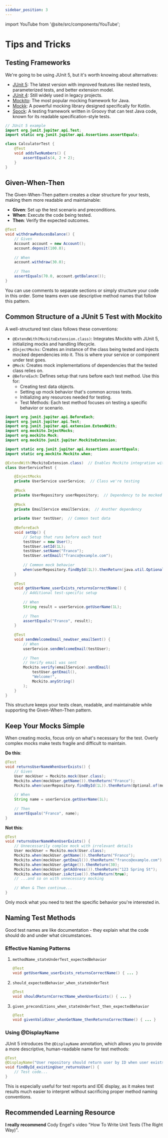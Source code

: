 ```yaml
---
sidebar_position: 3
---
```


import YouTube from '@site/src/components/YouTube';

# Tips and Tricks

## Testing Frameworks

We're going to be using JUnit 5, but it's worth knowing about alternatives:

- [JUnit 5](https://junit.org/junit5/): The latest version with improved features like nested tests, parameterized tests, and better extension model.
- [JUnit 4](https://junit.org/junit4/): Still widely used in legacy projects.
- [Mockito](https://site.mockito.org/): The most popular mocking framework for Java.
- [Mockk](https://mockk.io/): A powerful mocking library designed specifically for Kotlin.
- [Spock](https://spockframework.org/): A testing framework written in Groovy that can test Java code, known for its readable specification-style tests.

```java
// JUnit 5 example
import org.junit.jupiter.api.Test;
import static org.junit.jupiter.api.Assertions.assertEquals;

class CalculatorTest {
    @Test
    void addsTwoNumbers() {
        assertEquals(4, 2 + 2);
    }
}
```

## Given-When-Then

The Given-When-Then pattern creates a clear structure for your tests, making them more readable and maintainable:

* **Given**: Set up the test scenario and preconditions.
* **When**: Execute the code being tested.
* **Then**: Verify the expected outcomes.

```java
@Test
void withdrawReducesBalance() {
    // Given
    Account account = new Account();
    account.deposit(100.0);
    
    // When
    account.withdraw(30.0);
    
    // Then
    assertEquals(70.0, account.getBalance());
}
```

You can use comments to separate sections or simply structure your code in this order. Some teams even use descriptive method names that follow this pattern.

## Common Structure of a JUnit 5 Test with Mockito

A well-structured test class follows these conventions:

* `@ExtendWith(MockitoExtension.class)`: Integrates Mockito with JUnit 5, initializing mocks and handling lifecycle.
* `@InjectMocks`: Creates an instance of the class being tested and injects mocked dependencies into it. This is where your service or component under test goes.
* `@Mock`: Creates mock implementations of dependencies that the tested class relies on.
* `@BeforeEach`: Defines setup that runs before each test method. Use this for:
   * Creating test data objects.
   * Setting up mock behavior that's common across tests.
   * Initializing any resources needed for testing.
   * Test Methods: Each test method focuses on testing a specific behavior or scenario.

```java
import org.junit.jupiter.api.BeforeEach;
import org.junit.jupiter.api.Test;
import org.junit.jupiter.api.extension.ExtendWith;
import org.mockito.InjectMocks;
import org.mockito.Mock;
import org.mockito.junit.jupiter.MockitoExtension;

import static org.junit.jupiter.api.Assertions.assertEquals;
import static org.mockito.Mockito.when;

@ExtendWith(MockitoExtension.class)  // Enables Mockito integration with JUnit 5
class UserServiceTest {

    @InjectMocks
    private UserService userService;  // Class we're testing
    
    @Mock
    private UserRepository userRepository;  // Dependency to be mocked
    
    @Mock
    private EmailService emailService;  // Another dependency
    
    private User testUser;  // Common test data
    
    @BeforeEach
    void setUp() {
        // Setup that runs before each test
        testUser = new User();
        testUser.setId(1L);
        testUser.setName("Franco");
        testUser.setEmail("franco@example.com");
        
        // Common mock behavior
        when(userRepository.findById(1L)).thenReturn(java.util.Optional.of(testUser));
    }
    
    @Test
    void getUserName_userExists_returnsCorrectName() {
        // Additional test-specific setup
        
        // When
        String result = userService.getUserName(1L);
        
        // Then
        assertEquals("Franco", result);
    }
    
    @Test
    void sendWelcomeEmail_newUser_emailSent() {
        // When
        userService.sendWelcomeEmail(testUser);
        
        // Then
        // Verify email was sent
        Mockito.verify(emailService).sendEmail(
            testUser.getEmail(), 
            "Welcome!", 
            Mockito.anyString()
        );
    }
}
```

This structure keeps your tests clean, readable, and maintainable while supporting the Given-When-Then pattern.

## Keep Your Mocks Simple

When creating mocks, focus only on what's necessary for the test. Overly complex mocks make tests fragile and difficult to maintain.

**Do this**:

```java
@Test
void returnsUserNameWhenUserExists() {
    // Given
    User mockUser = Mockito.mock(User.class);
    Mockito.when(mockUser.getName()).thenReturn("Franco");
    Mockito.when(userRepository.findById(1L)).thenReturn(Optional.of(mockUser));
    
    // When
    String name = userService.getUserName(1L);
    
    // Then
    assertEquals("Franco", name);
}
```

**Not this**:

```java
@Test
void returnsUserNameWhenUserExists() {
    // Unnecessarily complex mock with irrelevant details
    User mockUser = Mockito.mock(User.class);
    Mockito.when(mockUser.getName()).thenReturn("Franco");
    Mockito.when(mockUser.getEmail()).thenReturn("franco@example.com");
    Mockito.when(mockUser.getAge()).thenReturn(30);
    Mockito.when(mockUser.getAddress()).thenReturn("123 Spring St");
    Mockito.when(mockUser.isActive()).thenReturn(true);
    // ...and so on with unnecessary mocking
    
    // When & Then continue...
}
```

Only mock what you need to test the specific behavior you're interested in.

## Naming Test Methods

Good test names are like documentation - they explain what the code should do and under what circumstances.

### Effective Naming Patterns

1. `methodName_stateUnderTest_expectedBehavior`

    ```java
    @Test
    void getUserName_userExists_returnsCorrectName() { ... }
    ```

2. `should_expectedBehavior_when_stateUnderTest`

    ```java
    @Test
    void shouldReturnCorrectName_whenUserExists() { ... }
    ```

3. `given_preconditions_when_stateUnderTest_then_expectedBehavior`

    ```java
    @Test
    void givenValidUser_whenGetName_thenReturnsCorrectName() { ... }
    ```

### Using @DisplayName

JUnit 5 introduces the `@DisplayName` annotation, which allows you to provide a more descriptive, human-readable name for test methods:

```java
@Test
@DisplayName("User repository should return user by ID when user exists")
void findById_existingUser_returnsUser() {
    // Test code...
}
```

This is especially useful for test reports and IDE display, as it makes test results much easier to interpret without sacrificing proper method naming conventions.

## Recommended Learning Resource

**I really recommend** Cody Engel's video "How To Write Unit Tests (The Right Way)".

<YouTube id="aId-WLZnvkw" />